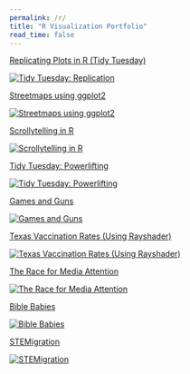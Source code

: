 ```yaml
---
permalink: /r/
title: "R Visualization Portfolio"
read_time: false
---
```

         
[Replicating Plots in R (Tidy Tuesday)](https://connorrothschild.github.io/tt-replication)

[![Tidy Tuesday: Replication](https://raw.githubusercontent.com/connorrothschild/connorrothschild.github.io/master/_assets/images/replication.jpg)](https://connorrothschild.github.io/tt-replication)         
         
[Streetmaps using ggplot2](https://connorrothschild.github.io/map-springfield)

[![Streetmaps using ggplot2](https://raw.githubusercontent.com/connorrothschild/connorrothschild.github.io/master/_assets/images/streetmap.jpg)](https://connorrothschild.github.io/map-springfield/)
         
[Scrollytelling in R](https://connorrothschild.shinyapps.io/automation)

[![Scrollytelling in R](https://raw.githubusercontent.com/connorrothschild/connorrothschild.github.io/master/_assets/images/scrollytelling.gif)](https://connorrothschild.shinyapps.io/automation)

[Tidy Tuesday: Powerlifting](https://connorrothschild.github.io/tt-powerlifting)

[![Tidy Tuesday: Powerlifting](https://raw.githubusercontent.com/connorrothschild/connorrothschild.github.io/master/_assets/images/powerlifting.jpg)](https://connorrothschild.github.io/tt-powerlifting/) 

[Games and Guns](https://connorrothschild.github.io/games-and-guns/)

[![Games and Guns](https://raw.githubusercontent.com/connorrothschild/connorrothschild.github.io/master/_assets/images/gamesandguns.jpg)](https://connorrothschild.github.io/games-and-guns) 

[Texas Vaccination Rates (Using Rayshader)](https://connorrothschild.github.io/tx-vaccination-rates)

[![Texas Vaccination Rates (Using Rayshader)](https://raw.githubusercontent.com/connorrothschild/connorrothschild.github.io/master/_assets/images/rayshader.gif)](https://connorrothschild.github.io/tx-vaccination-rates)

[The Race for Media Attention](https://connorrothschild.github.io/media-mentions)

[![The Race for Media Attention](https://raw.githubusercontent.com/connorrothschild/connorrothschild.github.io/master/_assets/images/mediamentions.jpg)](https://connorrothschild.github.io/media-mentions) 

[Bible Babies](https://connorrothschild.github.io/bible-babies)

[![Bible Babies](https://raw.githubusercontent.com/connorrothschild/connorrothschild.github.io/master/_assets/images/biblebabies.gif)](https://connorrothschild.github.io/bible-babies)

[STEMigration](https://connorrothschild.github.io/stem-migration)

[![STEMigration](https://raw.githubusercontent.com/connorrothschild/connorrothschild.github.io/master/_assets/images/stemigration.jpg)](https://connorrothschild.github.io/stem-migration) 
